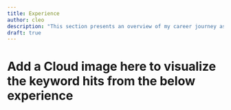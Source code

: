 ```yaml
---
title: Experience
author: cleo
description: "This section presents an overview of my career journey as a software engineer, encompassing a detailed chronicle of my employment history and notable industry projects I have contributed to. It stands as a testament to the extensive breadth and depth of my professional background, showcasing the diverse roles and responsibilities I have embraced along the way."
draft: true
---
```


# Add a Cloud image here to visualize the keyword hits from the below experience
